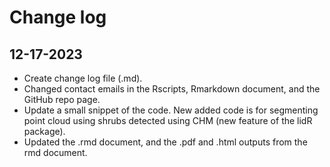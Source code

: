 # Change log

## 12-17-2023

* Create change log file (.md).
* Changed contact emails in the Rscripts, Rmarkdown document, and the GitHub repo page.
* Update a small snippet of the code. New added code is for segmenting point cloud using shrubs detected using CHM (new feature of the lidR package).
* Updated the .rmd document, and the .pdf and .html outputs from the rmd document.